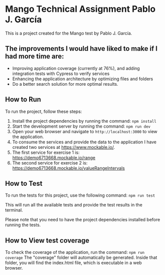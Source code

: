 # Mango Technical Assignment Pablo J. García

This is a project created for the Mango test by Pablo J. García.

## The improvements I would have liked to make if I had more time are:

- Improving application coverage (currently at 76%), and adding integration tests with Cypress to verify services
- Enhancing the application architecture by optimizing files and folders
- Do a better search solution for more optimal results.

## How to Run

To run the project, follow these steps:

1. Install the project dependencies by running the command: `npm install`
2. Start the development server by running the command: `npm run dev`
3. Open your web browser and navigate to `http://localhost:3000` to view the application.
4. To consume the services and provide the data to the application I have created two services at https://www.mockable.io/.
5. The first service for exercise 1 is: https://demo6713668.mockable.io/range
6. The second service for exercise 2 is: https://demo6713668.mockable.io/valueRangeIntervals

## How to Test

To run the tests for this project, use the following command: `npm run test`

This will run all the available tests and provide the test results in the terminal.

Please note that you need to have the project dependencies installed before running the tests.

## How to View test coverage

To check the coverage of the application, run the command: `npm run coverage`
The "coverage" folder will automatically be generated.
Inside that folder, you will find the index.html file, which is executable in a web browser.
